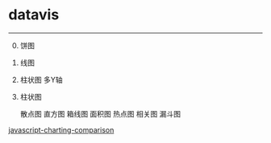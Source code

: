 # datavis

---

0. 饼图
0. 线图
0. 柱状图 多Y轴
0. 柱状图


    散点图
    直方图
    箱线图
    面积图
    热点图
    相关图
    漏斗图

[javascript-charting-comparison](http://www.fusioncharts.com/javascript-charting-comparison/)
